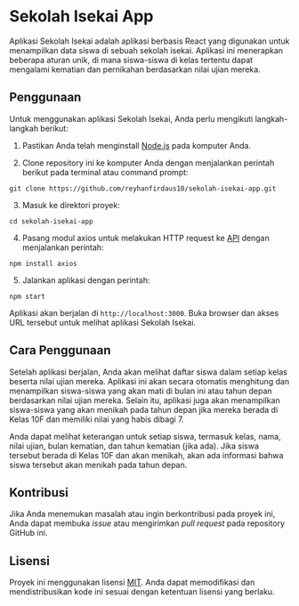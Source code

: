 # Sekolah Isekai App

Aplikasi Sekolah Isekai adalah aplikasi berbasis React yang digunakan untuk menampilkan data siswa di sebuah sekolah isekai. Aplikasi ini menerapkan beberapa aturan unik, di mana siswa-siswa di kelas tertentu dapat mengalami kematian dan pernikahan berdasarkan nilai ujian mereka.

## Penggunaan

Untuk menggunakan aplikasi Sekolah Isekai, Anda perlu mengikuti langkah-langkah berikut:

1. Pastikan Anda telah menginstall [Node.js](https://nodejs.org/) pada komputer Anda.

2. Clone repository ini ke komputer Anda dengan menjalankan perintah berikut pada terminal atau command prompt:

```
git clone https://github.com/reyhanfirdaus10/sekolah-isekai-app.git
```

3. Masuk ke direktori proyek:

```
cd sekolah-isekai-app
```

4. Pasang modul axios untuk melakukan HTTP request ke [API](http://ecocim-backend-theone.beit.co.id/api/ManualConfig/TestBEIT) dengan menjalankan perintah:

```
npm install axios
```

5. Jalankan aplikasi dengan perintah:

```
npm start
```

Aplikasi akan berjalan di `http://localhost:3000`. Buka browser dan akses URL tersebut untuk melihat aplikasi Sekolah Isekai.

## Cara Penggunaan

Setelah aplikasi berjalan, Anda akan melihat daftar siswa dalam setiap kelas beserta nilai ujian mereka. Aplikasi ini akan secara otomatis menghitung dan menampilkan siswa-siswa yang akan mati di bulan ini atau tahun depan berdasarkan nilai ujian mereka. Selain itu, aplikasi juga akan menampilkan siswa-siswa yang akan menikah pada tahun depan jika mereka berada di Kelas 10F dan memiliki nilai yang habis dibagi 7.

Anda dapat melihat keterangan untuk setiap siswa, termasuk kelas, nama, nilai ujian, bulan kematian, dan tahun kematian (jika ada). Jika siswa tersebut berada di Kelas 10F dan akan menikah, akan ada informasi bahwa siswa tersebut akan menikah pada tahun depan.

## Kontribusi

Jika Anda menemukan masalah atau ingin berkontribusi pada proyek ini, Anda dapat membuka _issue_ atau mengirimkan _pull request_ pada repository GitHub ini.

## Lisensi

Proyek ini menggunakan lisensi [MIT](LICENSE). Anda dapat memodifikasi dan mendistribusikan kode ini sesuai dengan ketentuan lisensi yang berlaku.
